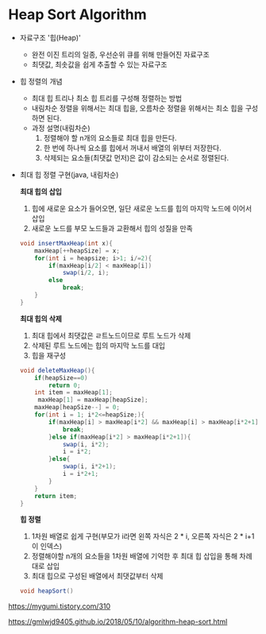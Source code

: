 #  Heap Sort Algorithm

- 자료구조 '힙(Heap)'
  - 완전 이진 트리의 일종, 우선순위 큐를 위해 만들어진 자료구조
  - 최댓값, 최솟값을 쉽게 추출할 수 있는 자료구조
- 힙 정렬의 개념
  - 최대 힙 트리나 최소 힙 트리를 구성해 정렬하는 방법
  - 내림차순 정렬을 위해서는 최대 힙을, 오름차순 정렬을 위해서는 최소 힙을 구성하면 된다.
  - 과정 설명(내림차순)
    1. 정렬해야 할 n개의 요소들로 최대 힙을 만든다.
    2. 한 번에 하나씩 요소를 힙에서 꺼내서 배열의 위부터 저장한다.
    3. 삭제되는 요소들(최댓값 먼저)은 값이 감소되는 순서로 정렬된다.

- 최대 힙 정렬 구현(java, 내림차순)

  **최대 힙의 삽입**

  	1. 힙에 새로운 요소가 들어오면, 일단 새로운 노드를 힙의 마지막 노드에 이어서 삽입
   	2. 새로운 노드를 부모 노드들과 교환해서 힙의 성질을 만족

  ```java
  void insertMaxHeap(int x){
      maxHeap[++heapSize] = x;
      for(int i = heapsize; i>1; i/=2){
          if(maxHeap[i/2] < maxHeap[i])
              swap(i/2, i);
          else
              break;
      }
  }
  ```

  **최대 힙의 삭제**

  1. 최대 힙에서 최댓값은 ㄹ트노드이므로 루트 노드가 삭제
  2. 삭제된 루트 노드에는 힙의 마지막 노드를 대입
  3. 힙을 재구성

  ```java
  void deleteMaxHeap(){
      if(heapSize==0)
          return 0;
      int item = maxHeap[1];
       maxHeap[1] = maxHeap[heapSize];
      maxHeap[heapSize--] = 0;
      for(int i = 1; i*2<=heapSize;){
          if(maxHeap[i] > maxHeap[i*2] && maxHeap[i] > maxHeap[i*2+1]){
              break;
          }else if(maxHeap[i*2] > maxHeap[i*2+1]){
              swap(i, i*2);
              i = i*2;
          }else{
              swap(i, i*2+1);
              i = i*2+1;
          }
      }
      return item;
  }
  ```

  **힙 정렬**

  1. 1차원 배열로 쉽게 구현(부모가 i라면 왼쪽 자식은 2 * i, 오른쪽 자식은 2 * i+1이 인덱스)
  2. 정렬해야할 n개의 요소들을 1차원 배열에 기억한 후 최대 힙 삽입을 통해 차례대로 삽입
  3. 최대 힙으로 구성된 배열에서 최댓값부터 삭제

  ```java
  void heapSort()
  ```

  

<https://mygumi.tistory.com/310>

<https://gmlwjd9405.github.io/2018/05/10/algorithm-heap-sort.html>